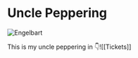 # Uncle Peppering

![Engelbart](https://history-computer.com/ModernComputer/Basis/images/Engelbart.jpg)

This is my uncle peppering in 👇![[Tickets]]
